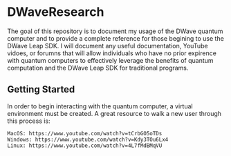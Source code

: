 # DWaveResearch

The goal of this repository is to document my usage of the DWave quantum computer and to provide a complete reference for those begining to use the DWave Leap SDK. I will document any useful documentation, YouTube vidoes, or forumns that will allow individuals who have no prior expirence  with quantum computers to effectively leverage the benefits of quantum computation and the DWave Leap SDK for traditional programs.

## Getting Started

In order to begin interacting with the quantum computer, a virtual environment must be created. A great resource to walk a new user through this process is:

```
MacOS: https://www.youtube.com/watch?v=tCrbGO5oTDs
Windows: https://www.youtube.com/watch?v=Kdy3TOu6Lx4
Linux: https://www.youtube.com/watch?v=4L7fMdBMqVU
```
